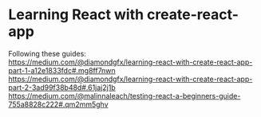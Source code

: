 # Learning React with create-react-app

Following these guides:   
https://medium.com/@diamondgfx/learning-react-with-create-react-app-part-1-a12e1833fdc#.mg8ff7nwn  
https://medium.com/@diamondgfx/learning-react-with-create-react-app-part-2-3ad99f38b48d#.61jaj2j1b  
https://medium.com/@malinnaleach/testing-react-a-beginners-guide-755a8828c222#.qm2mm5ghv
